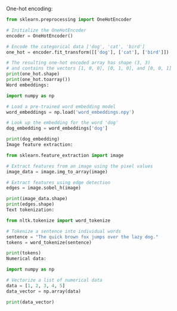 <!-- Vectorization is the process of converting data, such as text or images, into numerical vectors that can be used as input to a machine learning model. Here are five examples of vectorization in Python, with accompanying code:
Here are five examples of vectorization in Python, with accompanying code: -->

One-hot encoding:

```python
from sklearn.preprocessing import OneHotEncoder

# Initialize the OneHotEncoder
encoder = OneHotEncoder()

# Encode the categorical data ['dog', 'cat', 'bird']
one_hot = encoder.fit_transform([['dog'], ['cat'], ['bird']])

# The resulting one-hot encoded array has shape (3, 3)
# and contains the vectors [1, 0, 0], [0, 1, 0], and [0, 0, 1]
print(one_hot.shape)
print(one_hot.toarray())
Word embeddings:
```

```python
import numpy as np

# Load a pre-trained word embedding model
word_embeddings = np.load('word_embeddings.npy')

# Look up the embedding for the word 'dog'
dog_embedding = word_embeddings['dog']

print(dog_embedding)
Image feature extraction:
```

```python
from sklearn.feature_extraction import image

# Extract features from an image using the pixel values
image_data = image.img_to_array(image)

# Extract features using edge detection
edges = image.sobel_h(image)

print(image_data.shape)
print(edges.shape)
Text tokenization:
```

```python
from nltk.tokenize import word_tokenize

# Tokenize a sentence into individual words
sentence = "The quick brown fox jumps over the lazy dog."
tokens = word_tokenize(sentence)

print(tokens)
Numerical data:
```

```python
import numpy as np

# Vectorize a list of numerical data
data = [1, 2, 3, 4, 5]
data_vector = np.array(data)

print(data_vector)
```